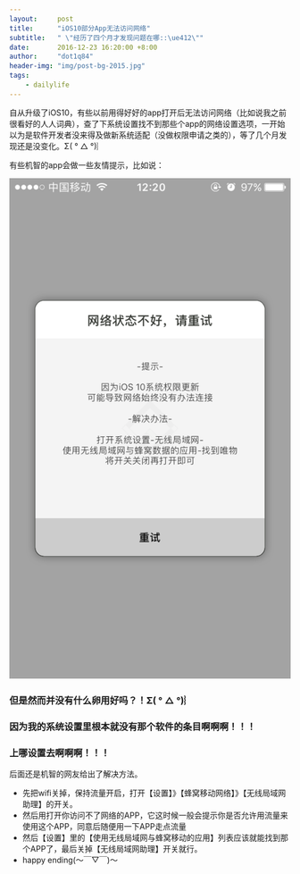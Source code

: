 ```yaml
---
layout:     post
title:      "iOS10部分App无法访问网络"
subtitle:   " \"经历了四个月才发现问题在哪::\ue412\""
date:       2016-12-23 16:20:00 +8:00
author:     "dot1q84"
header-img: "img/post-bg-2015.jpg"
tags:
    - dailylife
---
```


自从升级了iOS10，有些以前用得好好的app打开后无法访问网络（比如说我之前很看好的人人词典），查了下系统设置找不到那些个app的网络设置选项，一开始以为是软件开发者没来得及做新系统适配（没做权限申请之类的），等了几个月发现还是没变化。Σ( ° △ °)︴

有些机智的app会做一些友情提示，比如说：

![机智的APP提示](/img/post-imgs/2016-12-23-iOS10-APP-connecting-to-the-Internet-failed.png)


### 但是然而并没有什么卵用好吗？！Σ( ° △ °)︴

### 因为我的系统设置里根本就没有那个软件的条目啊啊啊！！！

### 上哪设置去啊啊啊！！！

后面还是机智的网友给出了解决方法。
 
- 先把wifi关掉，保持流量开启，打开【设置】》【蜂窝移动网络】》【无线局域网助理】的开关。
- 然后用打开你访问不了网络的APP，它这时候一般会提示你是否允许用流量来使用这个APP，同意后随便用一下APP走点流量
- 然后【设置】里的【使用无线局域网与蜂窝移动的应用】列表应该就能找到那个APP了，最后关掉【无线局域网助理】开关就行。
- happy ending(～￣▽￣)～